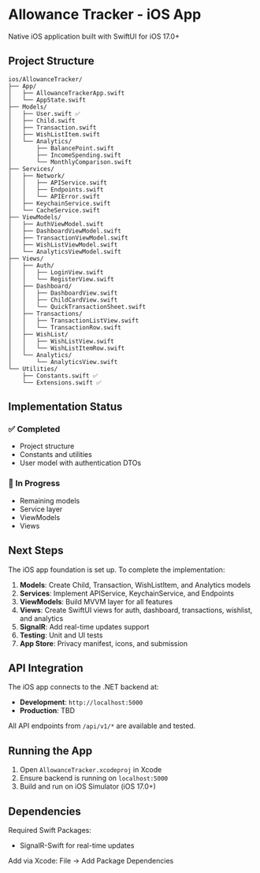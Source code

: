 # Allowance Tracker - iOS App

Native iOS application built with SwiftUI for iOS 17.0+

## Project Structure

```
ios/AllowanceTracker/
├── App/
│   ├── AllowanceTrackerApp.swift
│   └── AppState.swift
├── Models/
│   ├── User.swift ✅
│   ├── Child.swift
│   ├── Transaction.swift
│   ├── WishListItem.swift
│   └── Analytics/
│       ├── BalancePoint.swift
│       ├── IncomeSpending.swift
│       └── MonthlyComparison.swift
├── Services/
│   ├── Network/
│   │   ├── APIService.swift
│   │   ├── Endpoints.swift
│   │   └── APIError.swift
│   ├── KeychainService.swift
│   └── CacheService.swift
├── ViewModels/
│   ├── AuthViewModel.swift
│   ├── DashboardViewModel.swift
│   ├── TransactionViewModel.swift
│   ├── WishListViewModel.swift
│   └── AnalyticsViewModel.swift
├── Views/
│   ├── Auth/
│   │   ├── LoginView.swift
│   │   └── RegisterView.swift
│   ├── Dashboard/
│   │   ├── DashboardView.swift
│   │   ├── ChildCardView.swift
│   │   └── QuickTransactionSheet.swift
│   ├── Transactions/
│   │   ├── TransactionListView.swift
│   │   └── TransactionRow.swift
│   ├── WishList/
│   │   ├── WishListView.swift
│   │   └── WishListItemRow.swift
│   └── Analytics/
│       └── AnalyticsView.swift
└── Utilities/
    ├── Constants.swift ✅
    └── Extensions.swift ✅
```

## Implementation Status

### ✅ Completed
- Project structure
- Constants and utilities
- User model with authentication DTOs

### 🚧 In Progress
- Remaining models
- Service layer
- ViewModels
- Views

## Next Steps

The iOS app foundation is set up. To complete the implementation:

1. **Models**: Create Child, Transaction, WishListItem, and Analytics models
2. **Services**: Implement APIService, KeychainService, and Endpoints
3. **ViewModels**: Build MVVM layer for all features
4. **Views**: Create SwiftUI views for auth, dashboard, transactions, wishlist, and analytics
5. **SignalR**: Add real-time updates support
6. **Testing**: Unit and UI tests
7. **App Store**: Privacy manifest, icons, and submission

## API Integration

The iOS app connects to the .NET backend at:
- **Development**: `http://localhost:5000`
- **Production**: TBD

All API endpoints from `/api/v1/*` are available and tested.

## Running the App

1. Open `AllowanceTracker.xcodeproj` in Xcode
2. Ensure backend is running on `localhost:5000`
3. Build and run on iOS Simulator (iOS 17.0+)

## Dependencies

Required Swift Packages:
- SignalR-Swift for real-time updates

Add via Xcode: File → Add Package Dependencies
